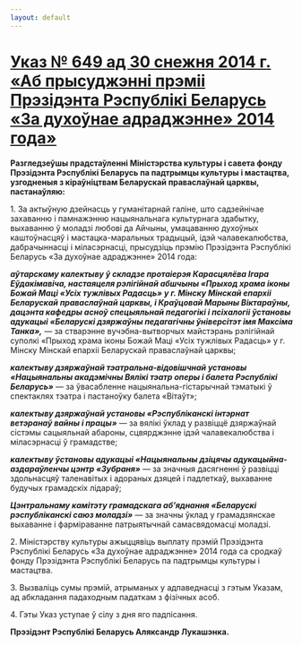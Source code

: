 ```yaml
---
layout: default
---
```


# [Указ № 649 ад 30 снежня 2014 г. «Аб прысуджэнні прэміі Прэзідэнта Рэспублікі Беларусь «За духоўнае адраджэнне» 2014 года»](http://old3.zviazda.by/2015/01/66698.html "Permanent Link to Указ № 649 ад 30 снежня 2014 г. «Аб прысуджэнні прэміі Прэзідэнта Рэспублікі Беларусь «За духоўнае адраджэнне» 2014 года»")

<div class="entry">

**Разгледзеўшы прадстаўленні Міністэрства культуры і савета фонду
Прэзідэнта Рэспублікі Беларусь па падтрымцы культуры і мастацтва,
узгодненыя з кіраўніцтвам Беларускай праваслаўнай царквы, пастанаўляю:**

1\. За актыўную дзейнасць у гуманітарнай галіне, што садзейнічае
захаванню і памнажэнню нацыянальнага культурнага здабытку,
выхаванню ў моладзі любові да Айчыны, умацаванню духоўных
каштоўнасцяў і мастацка-маральных традыцый, ідэй
чалавекалюбства, дабрачыннасці і міласэрнасці, прысудзіць
прэмію Прэзідэнта Рэспублікі Беларусь «За духоўнае адраджэнне» 2014
года:

***аўтарскаму калектыву ў складзе протаіерэя Карасцялёва Ігара
Еўдакімавіча, настаяцеля рэлігійнай абшчыны «Прыход храма
іконы Божай Маці «Усіх тужлівых Радасць» у г. Мінску Мінскай
епархіі Беларускай праваслаўнай царквы, і Краўцовай Марыны
Віктараўны, дацэнта кафедры асноў спецыяльнай педагогікі і
псіхалогіі ўстановы адукацыі «Беларускі дзяржаўны педагагічны
ўніверсітэт імя Максіма Танка»,*** — за стварэнне вучэбна-вытворчых
майстэрань рэлігійнай суполкі «Прыход храма іконы Божай Маці «Усіх
тужлівых Радасць» у г. Мінску Мінскай епархіі Беларускай
праваслаўнай царквы;

***калектыву дзяржаўнай тэатральна-відовішчнай установы «Нацыянальны
акадэмічны Вялікі тэатр оперы і балета Рэспублікі Беларусь»*** — за
ўвасабленне нацыянальна-гістарычнай тэматыкі ў спектаклях тэатра і
пастаноўку балета «Вітаўт»;

***калектыву дзяржаўнай установы «Рэспубліканскі інтэрнат ветэранаў
вайны і працы»*** — за вялікі ўклад у развіццё дзяржаўнай сістэмы
сацыяльнай абароны, сцвярджэнне ідэй чалавекалюбства і міласэрнасці ў
грамадстве;

***калектыву ўстановы адукацыі «Нацыянальны дзіцячы
адукацыйна-аздараўленчы цэнтр «Зубраня»*** — за
значныя дасягненні ў развіцці здольнасцяў таленавітых і адораных
дзяцей і падлеткаў, выхаванне будучых грамадскіх лідараў;

***Цэнтральнаму камітэту грамадскага аб’яднання «Беларускі
рэспубліканскі саюз моладзі»*** — за значны ўклад у
грамадзянскае выхаванне і фарміраванне патрыятычнай
самасвядомасці моладзі.

2\. Міністэрству культуры ажыццявіць выплату прэмій Прэзідэнта
Рэспублікі Беларусь «За духоўнае адраджэнне» 2014 года са
сродкаў фонду Прэзідэнта Рэспублікі Беларусь па падтрымцы культуры
і мастацтва.

3\. Вызваліць сумы прэмій, атрыманых у адпаведнасці з гэтым Указам, ад
абкладання падаходным падаткам з фізічных асоб.

4\. Гэты Указ уступае ў сілу з дня яго падпісання.

**Прэзідэнт Рэспублікі Беларусь Аляксандр Лукашэнка.**

</div>

